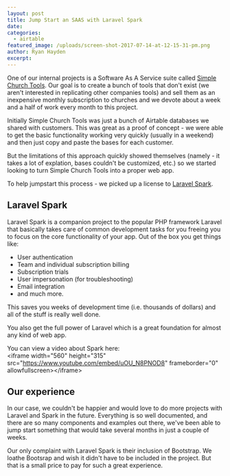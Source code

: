 ```yaml
---
layout: post
title: Jump Start an SAAS with Laravel Spark
date:
categories:
  - airtable
featured_image: /uploads/screen-shot-2017-07-14-at-12-15-31-pm.png
author: Ryan Hayden
excerpt:
---
```



One of our internal projects is a Software As A Service suite called [Simple Church Tools](http://simplechurchtools.com).  Our goal is to create a bunch of tools that don't exist (we aren't interested in replicating other companies tools) and sell them as an inexpensive monthly subscription to churches and we devote about a week and a half of work every month to this project.

Initially Simple Church Tools was just a bunch of Airtable databases we shared with customers.  This was great as a proof of concept - we were able to get the basic functionality working very quickly (usually in a weekend) and then just copy and paste the bases for each customer.

But the limitations of this approach quickly showed themselves (namely - it takes a lot of explation, bases couldn't be customized, etc.) so we started looking to turn Simple Church Tools into a proper web app.

To help jumpstart this process - we picked up a license to [Laravel Spark](https://spark.laravel.com).

## Laravel Spark

Laravel Spark is a companion project to the popular PHP framework Laravel that basically takes care of common development tasks for you freeing you to focus on the core functionality of your app.  Out of the box you get things like:

* User authentication
* Team and individual subscription billing
* Subscription trials
* User impersonation (for troubleshooting)
* Email integration
* and much more.

This saves you weeks of development time (i.e. thousands of dollars) and all of the stuff is really well done.

You also get the full power of Laravel which is a great foundation for almost any kind of web app.

You can view a video about Spark here:
<br>&lt;iframe width="560" height="315" src="https://www.youtube.com/embed/uOU_N8PNOD8" frameborder="0" allowfullscreen&gt;&lt;/iframe&gt;
<br>

## Our experience

In our case, we couldn't be happier and would love to do more projects with Laravel and Spark in the future.  Everything is so well documented, and there are so many components and examples out there, we've been able to jump start something that would take several months in just a couple of weeks.

Our only complaint with Laravel Spark is their inclusion of Bootstrap.  We loathe Bootsrap and wish it didn't have to be included in the project.  But that is a small price to pay for such a great experience.